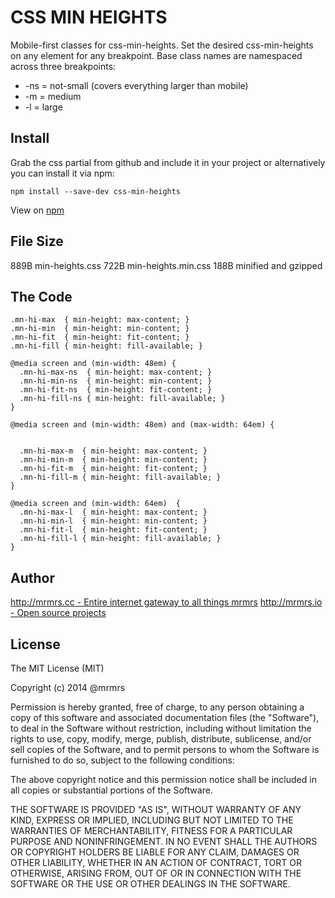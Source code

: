 # CSS MIN HEIGHTS

  Mobile-first classes for css-min-heights.
  Set the desired css-min-heights on any element for any breakpoint.
  Base class names are namespaced across three breakpoints:

*  -ns = not-small (covers everything larger than mobile)
*  -m  = medium
*  -l  = large

## Install
Grab the css partial from github and include it in your project or alternatively
you can install it via npm:
```
npm install --save-dev css-min-heights
```
View on [npm](https://www.npmjs.org/package/css-min-heights)


## File Size

889B min-heights.css
722B min-heights.min.css 
188B minified and gzipped

## The Code
```
.mn-hi-max  { min-height: max-content; }
.mn-hi-min  { min-height: min-content; }
.mn-hi-fit  { min-height: fit-content; }
.mn-hi-fill { min-height: fill-available; }

@media screen and (min-width: 48em) {
  .mn-hi-max-ns  { min-height: max-content; }
  .mn-hi-min-ns  { min-height: min-content; }
  .mn-hi-fit-ns  { min-height: fit-content; }
  .mn-hi-fill-ns { min-height: fill-available; }
}

@media screen and (min-width: 48em) and (max-width: 64em) {


  .mn-hi-max-m  { min-height: max-content; }
  .mn-hi-min-m  { min-height: min-content; }
  .mn-hi-fit-m  { min-height: fit-content; }
  .mn-hi-fill-m { min-height: fill-available; }
}

@media screen and (min-width: 64em)  {
  .mn-hi-max-l  { min-height: max-content; }
  .mn-hi-min-l  { min-height: min-content; }
  .mn-hi-fit-l  { min-height: fit-content; }
  .mn-hi-fill-l { min-height: fill-available; }
}

```

## Author

[http://mrmrs.cc - Entire internet gateway to all things mrmrs](http://mrmrs.cc)
[http://mrmrs.io - Open source projects](http://mrmrs.io)

## License

The MIT License (MIT)

Copyright (c) 2014 @mrmrs

Permission is hereby granted, free of charge, to any person obtaining a copy
of this software and associated documentation files (the "Software"), to deal
in the Software without restriction, including without limitation the rights
to use, copy, modify, merge, publish, distribute, sublicense, and/or sell
copies of the Software, and to permit persons to whom the Software is
furnished to do so, subject to the following conditions:

The above copyright notice and this permission notice shall be included in
all copies or substantial portions of the Software.

THE SOFTWARE IS PROVIDED "AS IS", WITHOUT WARRANTY OF ANY KIND, EXPRESS OR
IMPLIED, INCLUDING BUT NOT LIMITED TO THE WARRANTIES OF MERCHANTABILITY,
FITNESS FOR A PARTICULAR PURPOSE AND NONINFRINGEMENT. IN NO EVENT SHALL THE
AUTHORS OR COPYRIGHT HOLDERS BE LIABLE FOR ANY CLAIM, DAMAGES OR OTHER
LIABILITY, WHETHER IN AN ACTION OF CONTRACT, TORT OR OTHERWISE, ARISING FROM,
OUT OF OR IN CONNECTION WITH THE SOFTWARE OR THE USE OR OTHER DEALINGS IN
THE SOFTWARE.


